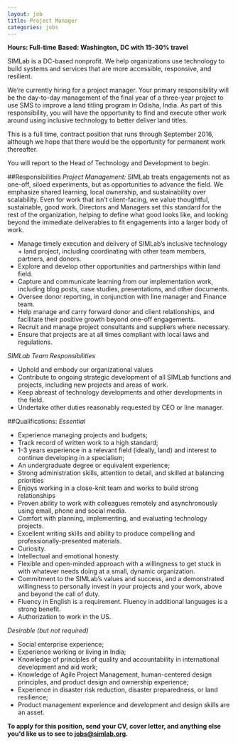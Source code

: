 ```yaml
---
layout: job
title: Project Manager
categories: jobs
---
```

**Hours: Full-time**
**Based: Washington, DC with 15-30% travel**

SIMLab is a DC-based nonprofit. We help organizations use technology to build systems and services that are more accessible, responsive, and resilient.

We’re currently hiring for a project manager. Your primary responsibility will be the day-to-day management of the final year of a three-year project to use SMS to improve a land titling program in Odisha, India. As part of this responsibility, you will have the opportunity to find and execute other work around using inclusive technology to better deliver land titles.

This is a full time, contract position that runs through September 2016, although we hope that there would be the opportunity for permanent work thereafter.

You will report to the Head of Technology and Development to begin.


##Responsibilities
*Project Management:*
SIMLab treats engagements not as one-off, siloed experiments, but as opportunities to advance the field. We emphasize shared learning, local ownership, and sustainability over scalability. Even for work that isn’t client-facing, we value thoughtful, sustainable, good work. Directors and Managers set this standard for the rest of the organization, helping to define what good looks like, and looking beyond the immediate deliverables to fit engagements into a larger body of work.
* Manage timely execution and delivery of SIMLab’s inclusive technology + land project, including coordinating with other team members, partners, and donors.
* Explore and develop other opportunities and partnerships within land field.
* Capture and communicate learning from our implementation work, including blog posts, case studies, presentations, and other documents.
* Oversee donor reporting, in conjunction with line manager and Finance team.
* Help manage and carry forward donor and client relationships, and facilitate their positive growth beyond one-off engagements.
* Recruit and manage project consultants and suppliers where necessary.
* Ensure that projects are at all times compliant with local laws and regulations.

*SIMLab Team Responsibilities*
* Uphold and embody our organizational values
* Contribute to ongoing strategic development of all SIMLab functions and projects, including new projects and areas of work.
* Keep abreast of technology developments and other developments in the field.
* Undertake other duties reasonably requested by CEO or line manager.

##Qualifications:
*Essential*
* Experience managing projects and budgets;
* Track record of written work to a high standard;
* 1-3 years experience in a relevant field (ideally, land) and interest to continue developing in a specialism;
* An undergraduate degree or equivalent experience;
* Strong administration skills, attention to detail, and skilled at balancing priorities
* Enjoys working in a close-knit team and works to build strong relationships
* Proven ability to work with colleagues remotely and asynchronously using email, phone and social media.
* Comfort with planning, implementing, and evaluating technology projects.
* Excellent writing skills and ability to produce compelling and professionally-presented materials.
* Curiosity.
* Intellectual and emotional honesty.
* Flexible and open-minded approach with a willingness to get stuck in with whatever needs doing at a small, dynamic organization.
* Commitment to the SIMLab’s values and success, and a demonstrated willingness to personally invest in your projects and your work, above and beyond the call of duty.
* Fluency in English is a requirement. Fluency in additional languages is a strong benefit.
* Authorization to work in the US.

*Desirable (but not required)*
* Social enterprise experience;
* Experience working or living in India;
* Knowledge of principles of quality and accountability in international development and aid work;
* Knowledge of Agile Project Management, human-centered design principles, and product design and ownership experience;
* Experience in disaster risk reduction, disaster preparedness, or land resilience;
* Product management experience and development and design skills are an asset.

**To apply for this position, send your CV, cover letter, and anything else you'd like us to see to jobs@simlab.org.**
